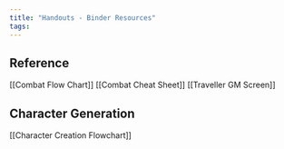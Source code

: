 ```yaml
---
title: "Handouts - Binder Resources"
tags:
---
```

## Reference
[[Combat Flow Chart]]
[[Combat Cheat Sheet]]
[[Traveller GM Screen]]

## Character Generation
[[Character Creation Flowchart]]